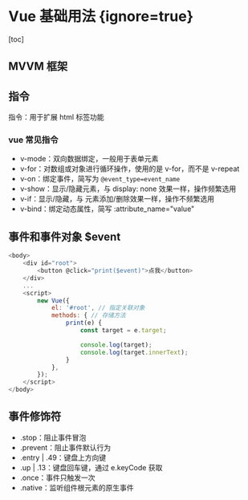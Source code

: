 # Vue 基础用法 {ignore=true}

[toc]

## MVVM 框架

## 指令

指令：用于扩展 html 标签功能

### vue 常见指令

- v-mode：双向数据绑定，一般用于表单元素
- v-for：对数组或对象进行循环操作，使用的是 v-for，而不是 v-repeat
- v-on：绑定事件，简写为 `@event_type=event_name`
- v-show：显示/隐藏元素，与 display: none 效果一样，操作频繁选用
- v-if：显示/隐藏，与 元素添加/删除效果一样，操作不频繁选用
- v-bind：绑定动态属性，简写 :attribute_name="value"

## 事件和事件对象 $event

```javascript
<body>
    <div id="root">
        <button @click="print($event)">点我</button>
    </div>
    ...
    <script>
        new Vue({
            el: '#root', // 指定关联对象
            methods: { // 存储方法
                print(e) {
                    const target = e.target;

                    console.log(target);
                    console.log(target.innerText);
                }
            },
        });
    </script>
</body>
```

## 事件修饰符

- .stop：阻止事件冒泡
- .prevent：阻止事件默认行为
- .entry | .49：键盘上方向键
- .up | .13：键盘回车键，通过 e.keyCode 获取
- .once：事件只触发一次
- .native：监听组件根元素的原生事件
